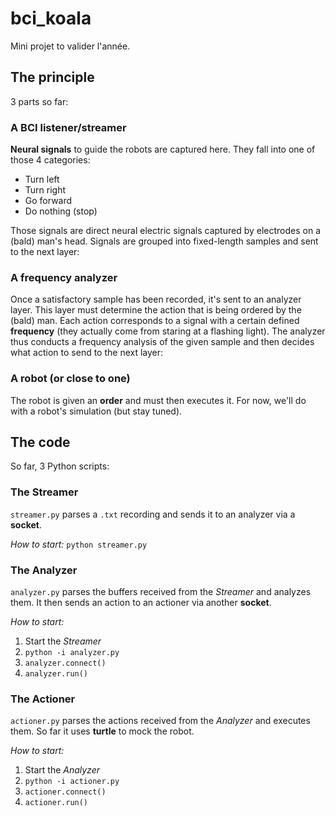 # bci_koala

Mini projet to valider l'année.

## The principle
3 parts so far:

### A BCI listener/streamer
**Neural signals** to guide the robots are captured here. They fall into one of those 4 categories:
  - Turn left
  - Turn right
  - Go forward
  - Do nothing (stop)
  
Those signals are direct neural electric signals captured by electrodes on a (bald) man's head.
Signals are grouped into fixed-length samples and sent to the next layer:

### A frequency analyzer
Once a satisfactory sample has been recorded, it's sent to an analyzer layer. This layer must determine the action that is being ordered by the (bald) man.
Each action corresponds to a signal with a certain defined **frequency** (they actually come from staring at a flashing light).
The analyzer thus conducts a frequency analysis of the given sample and then decides what action to send to the next layer:

### A robot (or close to one)
The robot is given an **order** and must then executes it. For now, we'll do with a robot's simulation (but stay tuned).

## The code
So far, 3 Python scripts:

### The Streamer
`streamer.py` parses a `.txt` recording and sends it to an analyzer via a **socket**.

*How to start:*
`python streamer.py`

### The Analyzer
`analyzer.py` parses the buffers received from the *Streamer* and analyzes them. It then sends an action to an actioner via another **socket**.

*How to start:*
1) Start the *Streamer*
2) `python -i analyzer.py`
3) `analyzer.connect()`
4) `analyzer.run()`

### The Actioner
`actioner.py` parses the actions received from the *Analyzer* and executes them. So far it uses **turtle** to mock the robot.

*How to start:*
1) Start the *Analyzer*
2) `python -i actioner.py`
3) `actioner.connect()`
4) `actioner.run()`
